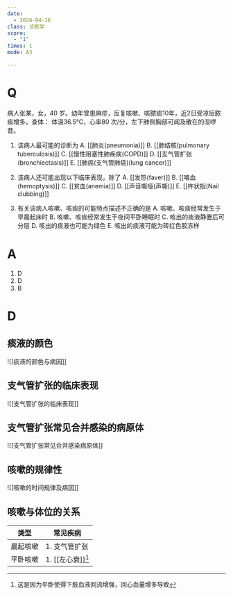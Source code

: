 ```yaml
---
date:
  - 2024-04-16
class: 诊断学
score:
  - "1"
times: 1
mode: A3

---
```



# Q
病人张某，女，40 岁。幼年曾患麻疹，反复咳嗽、咳脓痰10年，近2日受凉后脓痰增多。查体：
体温36.5°C，心率80 次/分，左下肺侧胸部可闻及散在的湿啰音。

1. 该病人最可能的诊断为
A. [[肺炎(pneumonia)]]
B. [[肺结核(pulmonary tuberculosis)]]
C. [[慢性阻塞性肺疾病(COPD)]]
D. [[支气管扩张(bronchiectasis)]]
E. [[肺癌(支气管肺癌)(lung cancer)]]

2. 该病人还可能出现以下临床表现，除了
A. [[发热(faver)]]
B. [[咯血(hemoptysis)]]
C. [[贫血(anemia)]]
D. [[声音嘶哑(声嘶)]]
E. [[杵状指(Nail clubbing)]]

3. 有关该病人咳嗽、咳痰的可能特点描述不正确的是
A. 咳嗽、咳痰经常发生于早晨起床时
B. 咳嗽、咳痰经常发生于夜间平卧睡眠时
C. 咳出的痰液静置后可分层
D. 咳出的痰液也可能为绿色
E. 咳出的痰液可能为砖红色胶冻样

# A

1. D
2. D
3. B



# D
痰液的颜色
--
![[痰液的颜色与病因]]

支气管扩张的临床表现
--
![[支气管扩张的临床表现]]

支气管扩张常见合并感染的病原体
--
![[支气管扩张常见合并感染病原体]]

咳嗽的规律性
--
![[咳嗽的时间规律及病因]]

咳嗽与体位的关系
--

| 类型       | 常见疾病                                                                                                                                                                   |
| -------- | ---------------------------------------------------------------------------------------------------------------------------------------------------------------------- |
| 晨起咳嗽     | 1. 支气管扩张                                                                                                                                                               |
| 平卧咳嗽     | 1. [[左心衰]][^1]                                                                                                                                                         |

[^1]: 这是因为平卧使得下肢血液回流增强，回心血量增多导致